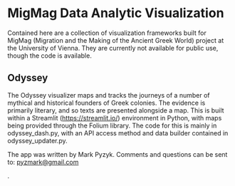 # MigMag Data Analytic Visualization
Contained here are a collection of visualization frameworks built for MigMag (Migration and the Making of the Ancient Greek World) project at the University of Vienna. They are currently not available for public use, though the code is available.
## Odyssey
The Odyssey visualizer maps and tracks the journeys of a number of mythical and historical founders of Greek colonies. The evidence is primarily literary, and so texts are presented alongside a map. This is built within a Streamlit (https://streamlit.io/) environment in Python, with maps being provided through the Folium library. The code for this is mainly in odyssey_dash.py, with an API access method and data builder contained in odyssey_updater.py.

The app was written by Mark Pyzyk. Comments and questions can be sent to: pyzmark@gmail.com

.
